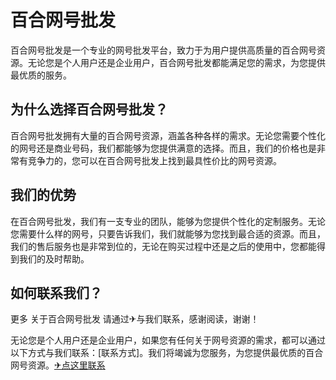 # 百合网号批发

百合网号批发是一个专业的网号批发平台，致力于为用户提供高质量的百合网号资源。无论您是个人用户还是企业用户，百合网号批发都能满足您的需求，为您提供最优质的服务。

## 为什么选择百合网号批发？

百合网号批发拥有大量的百合网号资源，涵盖各种各样的需求。无论您需要个性化的网号还是商业号码，我们都能够为您提供满意的选择。而且，我们的价格也是非常有竞争力的，您可以在百合网号批发上找到最具性价比的网号资源。

## 我们的优势

在百合网号批发，我们有一支专业的团队，能够为您提供个性化的定制服务。无论您需要什么样的网号，只要告诉我们，我们就能够为您找到最合适的资源。而且，我们的售后服务也是非常到位的，无论在购买过程中还是之后的使用中，您都能得到我们的及时帮助。

## 如何联系我们？

更多 关于百合网号批发 请通过✈与我们联系，感谢阅读，谢谢！

无论您是个人用户还是企业用户，如果您有任何关于网号资源的需求，都可以通过以下方式与我们联系：[联系方式]。我们将竭诚为您服务，为您提供最优质的百合网号资源。[✈点这里联系](https://w.k02.cc)